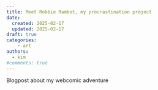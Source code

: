 ```yaml
---
title: Meet Robbie Rambot, my procrastination project
date:
  created: 2025-02-17
  updated: 2025-02-17
draft: true
categories: 
    - art
authors:
  - kim
#comments: true
---
```


Blogpost about my webcomic adventure